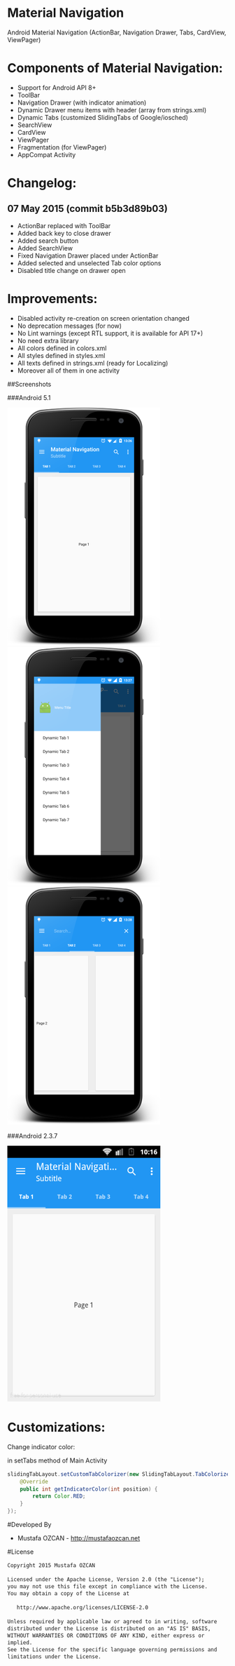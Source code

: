 # Material Navigation
Android Material Navigation (ActionBar, Navigation Drawer, Tabs, CardView, ViewPager)


# Components of Material Navigation:
- Support for Android API 8+
- ToolBar
- Navigation Drawer (with indicator animation)
- Dynamic Drawer menu items with header (array from strings.xml)
- Dynamic Tabs (customized SlidingTabs of Google/iosched)
- SearchView
- CardView
- ViewPager
- Fragmentation (for ViewPager)
- AppCompat Activity

# Changelog:
## 07 May 2015 (commit b5b3d89b03)
- ActionBar replaced with ToolBar
- Added back key to close drawer
- Added search button
- Added SearchView
- Fixed Navigation Drawer placed under ActionBar
- Added selected and unselected Tab color options
- Disabled title change on drawer open


# Improvements:
- Disabled activity re-creation on screen orientation changed
- No deprecation messages (for now)
- No Lint warnings (except RTL support, it is available for API 17+)
- No need extra library
- All colors defined in colors.xml
- All styles defined in styles.xml
- All texts defined in strings.xml (ready for Localizing)
- Moreover all of them in one activity


##Screenshots

###Android 5.1

![Alt text](/screenshots/1.png?raw=true "Android Material Navigation")
![Alt text](/screenshots/2.png?raw=true "Android Material Navigation")
![Alt text](/screenshots/3.png?raw=true "Android Material Navigation")


###Android 2.3.7

![Alt text](/screenshots/4.png?raw=true "Android Material Navigation")


# Customizations:
Change indicator color:

in setTabs method of Main Activity

``` java
slidingTabLayout.setCustomTabColorizer(new SlidingTabLayout.TabColorizer() {
	@Override
	public int getIndicatorColor(int position) {
		return Color.RED;
	}
});
```


#Developed By

* Mustafa OZCAN - http://mustafaozcan.net


#License

    Copyright 2015 Mustafa OZCAN

    Licensed under the Apache License, Version 2.0 (the "License");
    you may not use this file except in compliance with the License.
    You may obtain a copy of the License at

       http://www.apache.org/licenses/LICENSE-2.0

    Unless required by applicable law or agreed to in writing, software
    distributed under the License is distributed on an "AS IS" BASIS,
    WITHOUT WARRANTIES OR CONDITIONS OF ANY KIND, either express or implied.
    See the License for the specific language governing permissions and
    limitations under the License.
